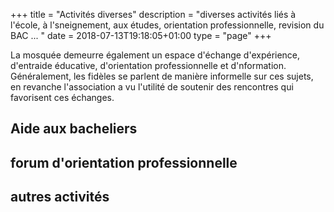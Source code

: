 +++
title = "Activités diverses"
description = "diverses activités liés à l'école, à l'sneignement, aux études, orientation professionnelle, revision du BAC ... "
date = 2018-07-13T19:18:05+01:00
type = "page"
+++

La mosquée demeurre également un espace d'échange d'expérience, d'entraide éducative, d'orientation professionnelle et d'nformation.
Généralement, les fidèles se parlent de manière informelle sur ces sujets, en revanche l'association a vu l'utilité de soutenir des rencontres qui favorisent ces échanges.

## Aide aux bacheliers

## forum d'orientation professionnelle

## autres activités
